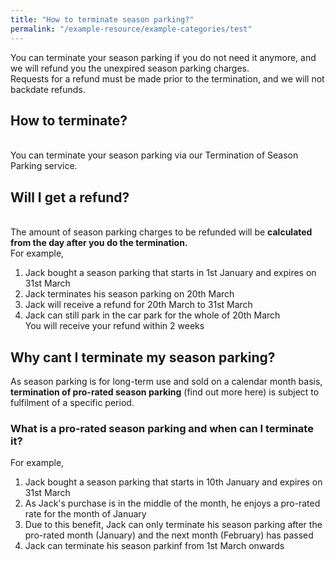 ```yaml
---
title: "How to terminate season parking?"
permalink: "/example-resource/example-categories/test"
---
```

You can terminate your season parking if you do not need it anymore, and we will refund you the unexpired season parking charges. 
<br>Requests for a refund must be made prior to the termination, and we will not backdate refunds. 

## How to terminate?
<br>You can terminate your season parking via our Termination of Season Parking service.

## Will I get a refund?
<br>The amount of season parking charges to be refunded will be **calculated from the day after you do the termination.** 
<br>For example, 
1. Jack bought a season parking that starts in 1st January and expires on 31st March
2. Jack terminates his season parking on 20th March
3. Jack will receive a refund for 20th March to 31st March
4. Jack can still park in the car park for the whole of 20th March
<br> You will receive your refund within 2 weeks

## Why cant I terminate my season parking?
As season parking is for long-term use and sold on a calendar month basis, **termination of pro-rated season parking** (find out more here) is subject to fulfilment of a specific period.
### What is a pro-rated season parking and when can I terminate it?
For example,
1. Jack bought a season parking that starts in 10th January and expires on 31st March
2. As Jack's purchase is in the middle of the month, he enjoys a pro-rated rate for the month of January
3. Due to this benefit, Jack can only terminate his season parking after the pro-rated month (January) and the next month (February) has passed
4. Jack can terminate his season parkinf from 1st March onwards

